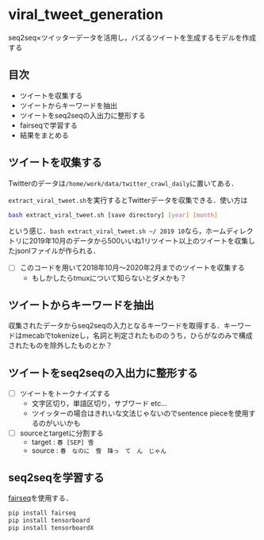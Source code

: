 # viral_tweet_generation

seq2seq×ツイッターデータを活用し，バズるツイートを生成するモデルを作成する

## 目次
- ツイートを収集する
- ツイートからキーワードを抽出
- ツイートをseq2seqの入出力に整形する
- fairseqで学習する
- 結果をまとめる

## ツイートを収集する
Twitterのデータは`/home/work/data/twitter_crawl_daily`に置いてある．

`extract_viral_tweet.sh`を実行するとTwitterデータを収集できる．使い方は

```Bash
bash extract_viral_tweet.sh [save directory] [year] [month]
```
という感じ．`bash extract_viral_tweet.sh ~/ 2019 10`なら，ホームディレクトリに2019年10月のデータから500いいね1リツイート以上のツイートを収集したjsonlファイルが作られる．


- [ ] このコードを用いて2018年10月〜2020年2月までのツイートを収集する
  - もしかしたらtmuxについて知らないとダメかも？


## ツイートからキーワードを抽出
収集されたデータからseq2seqの入力となるキーワードを取得する．キーワードはmecabでtokenizeし，名詞と判定されたもののうち，ひらがなのみで構成されたものを除外したものとか？



## ツイートをseq2seqの入出力に整形する
- [ ] ツイートをトークナイズする
  - 文字区切り，単語区切り，サブワード etc...
  - ツイッターの場合はきれいな文法じゃないのでsentence pieceを使用するのがいいかも
- [ ] sourceとtargetに分割する
  - target : `春 [SEP] 雪`
  - source : `春　なのに　雪　降っ　て　ん　じゃん`


## seq2seqを学習する
[fairseq](https://github.com/pytorch/fairseq)を使用する．

``` Bash
pip install fairseq
pip install tensorboard
pip install tensorboardX
```

